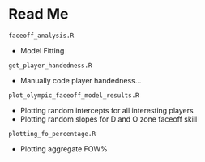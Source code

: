 # Read Me

`faceoff_analysis.R`
* Model Fitting 

`get_player_handedness.R`
* Manually code player handedness...

`plot_olympic_faceoff_model_results.R`
* Plotting random intercepts for all interesting players
* Plotting random slopes for D and O zone faceoff skill


`plotting_fo_percentage.R`
* Plotting aggregate FOW%